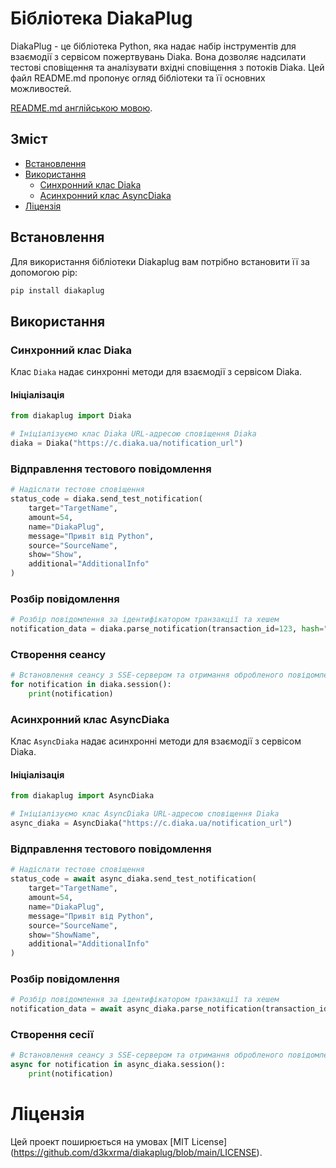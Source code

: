 # Бібліотека DiakaPlug

DiakaPlug - це бібліотека Python, яка надає набір інструментів для взаємодії з сервісом пожертвувань Diaka. Вона дозволяє надсилати тестові сповіщення та аналізувати вхідні сповіщення з потоків Diaka. Цей файл README.md пропонує огляд бібліотеки та її основних можливостей.

[README.md англійською мовою](https://github.com/d3kxrma/diakaplug/blob/main/README.md).

## Зміст
- [Встановлення](#встановлення)
- [Використання](#використання)
  - [Синхронний клас Diaka](#synchronous-diaka-class)
  - [Асинхронний клас AsyncDiaka](#asynchronous-asyncdiaka-class)
- [Ліцензія](#ліцензія)

## Встановлення

Для використання бібліотеки Diakaplug вам потрібно встановити її за допомогою pip:

```bash
pip install diakaplug
```
## Використання

### Синхронний клас Diaka

Клас `Diaka` надає синхронні методи для взаємодії з сервісом Diaka.

#### Ініціалізація

```python
from diakaplug import Diaka

# Ініціалізуємо клас Diaka URL-адресою сповіщення Diaka
diaka = Diaka("https://c.diaka.ua/notification_url")
```
### Відправлення тестового повідомлення
```python
# Надіслати тестове сповіщення
status_code = diaka.send_test_notification(
    target="TargetName",
    amount=54,
    name="DiakaPlug",
    message="Привіт від Python",
    source="SourceName",
    show="Show",
    additional="AdditionalInfo"
)
```
### Розбір повідомлення
```python
# Розбір повідомлення за ідентифікатором транзакції та хешем
notification_data = diaka.parse_notification(transaction_id=123, hash="notification_hash")
```
### Створення сеансу
```python
# Встановлення сеансу з SSE-сервером та отримання обробленого повідомлення
for notification in diaka.session():
    print(notification)
```

### Асинхронний клас AsyncDiaka

Клас `AsyncDiaka` надає асинхронні методи для взаємодії з сервісом Diaka.

#### Ініціалізація

```python
from diakaplug import AsyncDiaka

# Ініціалізуємо клас AsyncDiaka URL-адресою сповіщення Diaka
async_diaka = AsyncDiaka("https://c.diaka.ua/notification_url")
```
### Відправлення тестового повідомлення
```python
# Надіслати тестове сповіщення
status_code = await async_diaka.send_test_notification(
    target="TargetName",
    amount=54,
    name="DiakaPlug",
    message="Привіт від Python",
    source="SourceName",
    show="ShowName",
    additional="AdditionalInfo"
)
```
### Розбір повідомлення
```python
# Розбір повідомлення за ідентифікатором транзакції та хешем
notification_data = await async_diaka.parse_notification(transaction_id=123, hash="notification_hash")
```
### Створення сесії
```python
# Встановлення сеансу з SSE-сервером та отримання обробленого повідомлення
async for notification in async_diaka.session():
    print(notification)
```

# Ліцензія
Цей проект поширюється на умовах [MIT License] (https://github.com/d3kxrma/diakaplug/blob/main/LICENSE).